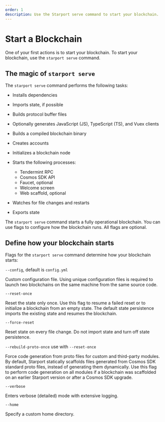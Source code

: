 ```yaml
---
order: 1
description: Use the Starport serve command to start your blockchain.
---
```


# Start a Blockchain

One of your first actions is to start your blockchain. To start your blockchain, use the `starport serve` command.

## The magic of `starport serve`

The `starport serve` command performs the following tasks:

- Installs dependencies
- Imports state, if possible
- Builds protocol buffer files
- Optionally generates JavaScript (JS), TypeScript (TS), and Vuex clients
- Builds a compiled blockchain binary
- Creates accounts
- Initializes a blockchain node
- Starts the following processes:

  - Tendermint RPC
  - Cosmos SDK API
  - Faucet, optional
  - Welcome screen
  - Web scaffold, optional

- Watches for file changes and restarts

- Exports state

The `starport serve` command starts a fully operational blockchain. You can use flags to configure how the blockchain runs. All flags are optional.

## Define how your blockchain starts

Flags for the `starport serve` command determine how your blockchain starts:

`--config`, default is `config.yml`

Custom configuration file. Using unique configuration files is required to launch two blockchains on the same machine from the same source code.

`--reset-once`

Reset the state only once. Use this flag to resume a failed reset or to initialize a blockchain from an empty state. The default state persistence imports the existing state and resumes the blockchain.

`--force-reset`

Reset state on every file change. Do not import state and turn off state persistence.

`--rebuild-proto-once` use with `--reset-once`

Force code generation from proto files for custom and third-party modules. By default, Starport statically scaffolds files generated from Cosmos SDK standard proto files, instead of generating them dynamically. Use this flag to perform code generation on all modules if a blockchain was scaffolded on an earlier Starport version or after a Cosmos SDK upgrade.

`--verbose`

Enters verbose (detailed) mode with extensive logging.

`--home`

Specify a custom home directory.
